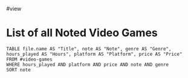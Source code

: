 #view
#  List of all Noted Video Games
```dataview
TABLE file.name AS "Title", note AS "Note", genre AS "Genre", hours_played AS "Hours", platform AS "Platform", price AS "Price"
FROM #video-games
WHERE hours_played AND platform AND price AND note AND genre
SORT note
```
